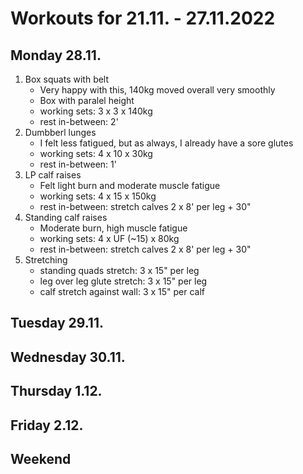 # Workouts for 21.11. - 27.11.2022

## Monday 28.11.

1. Box squats with belt
   - Very happy with this, 140kg moved overall very smoothly
   - Box with paralel height
   - working sets: 3 x 3 x 140kg
   - rest in-between: 2'
2. Dumbberl lunges
   - I felt less fatigued, but as always, I already have a sore glutes
   - working sets: 4 x 10 x 30kg
   - rest in-between: 1'
3. LP calf raises
   - Felt light burn and moderate muscle fatigue
   - working sets: 4 x 15 x 150kg
   - rest in-between: stretch calves 2 x 8' per leg + 30"
4. Standing calf raises
   - Moderate burn, high muscle fatigue
   - working sets: 4 x UF (~15) x 80kg
   - rest in-between: stretch calves 2 x 8' per leg + 30"
5. Stretching
   - standing quads stretch: 3 x 15" per leg
   - leg over leg glute stretch: 3 x 15" per leg
   - calf stretch against wall: 3 x 15" per calf

## Tuesday 29.11.

## Wednesday 30.11.

## Thursday 1.12.

## Friday 2.12.

## Weekend
